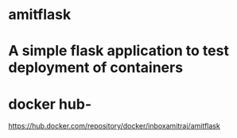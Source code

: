 # amitflask
# A simple flask application to test deployment of containers
# docker hub-
https://hub.docker.com/repository/docker/inboxamitraj/amitflask
